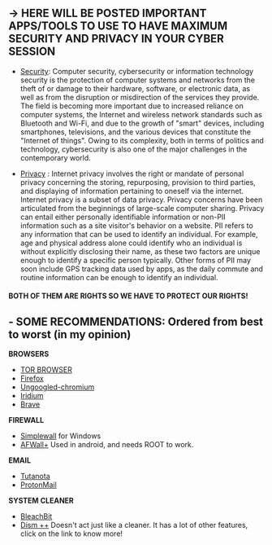 ## -> HERE WILL BE POSTED IMPORTANT APPS/TOOLS TO USE TO HAVE MAXIMUM SECURITY AND PRIVACY IN YOUR CYBER SESSION ##

- [Security](https://en.wikipedia.org/wiki/Computer_security): Computer security, cybersecurity or 
information technology security is the protection of computer systems 
and networks from the theft of or damage to their hardware, software, or
 electronic data, as well as from the disruption or misdirection of the 
services they provide. The field is becoming more important due to 
increased reliance on computer systems, the Internet and wireless 
network standards such as Bluetooth and Wi-Fi, and due to the growth of 
"smart" devices, including smartphones, televisions, and the various 
devices that constitute the "Internet of things". Owing to its 
complexity, both in terms of politics and technology, cybersecurity is 
also one of the major challenges in the contemporary world.

- [Privacy](https://en.wikipedia.org/wiki/Internet_privacy) : Internet privacy involves the right or
 mandate of personal privacy concerning the storing, repurposing, 
provision to third parties, and displaying of information pertaining to 
oneself via the internet. Internet privacy is a subset of data privacy. 
Privacy concerns have been articulated from the beginnings of 
large-scale computer sharing. Privacy can entail either personally 
identifiable information or non-PII information such as a site visitor's
 behavior on a website. PII refers to any information that can be used 
to identify an individual. For example, age and physical address alone 
could identify who an individual is without explicitly disclosing their 
name, as these two factors are unique enough to identify a specific 
person typically. Other forms of PII may soon include GPS tracking data 
used by apps, as the daily commute and routine information can be enough
 to identify an individual.

#### BOTH OF THEM ARE RIGHTS SO WE HAVE TO PROTECT OUR RIGHTS! #### 

## - SOME RECOMMENDATIONS:  Ordered from best to worst (in my opinion)

**BROWSERS**
- [TOR BROWSER ](https://www.torproject.org/)
- [Firefox](https://www.mozilla.org/en-US/firefox/new/)
- [Ungoogled-chromium](https://github.com/Eloston/ungoogled-chromium/)
- [Iridium ](https://github.com/iridium-browser/iridium-browser)
- [Brave](https://brave.com/)

**FIREWALL** 
- [Simplewall](https://github.com/henrypp/simplewall) for Windows
- [AFWall+](https://github.com/ukanth/afwall) Used in android, and needs ROOT to work.

**EMAIL**
- [Tutanota](https://www.tutanota.com/)
- [ProtonMail](https://www.protonmail.com/)

**SYSTEM CLEANER**
- [BleachBit](https://www.bleachbit.org/)
- [Dism ++](https://www.chuyu.me/en/index.html) Doesn't act just like a cleaner. It has a lot of other features, click on the link to know more!
